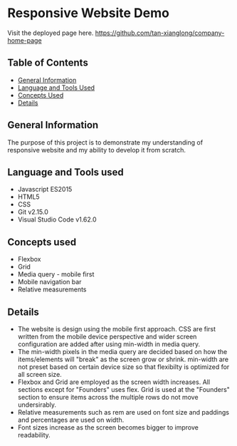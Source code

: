 # Responsive Website Demo
Visit the deployed page here. https://github.com/tan-xianglong/company-home-page

## Table of Contents
* [General Information](#general-information)
* [Language and Tools Used](#language-and-tools-used)
* [Concepts Used](#concepts-used)
* [Details](#details)

## General Information
The purpose of this project is to demonstrate my understanding of responsive website and my ability to develop it from scratch.

## Language and Tools used
 * Javascript ES2015
 * HTML5
 * CSS
 * Git v2.15.0
 * Visual Studio Code v1.62.0

## Concepts used
* Flexbox
* Grid
* Media query - mobile first
* Mobile navigation bar
* Relative measurements

## Details
* The website is design using the mobile first approach. CSS are first written from the mobile device perspective and wider screen configuration are added after using min-width in media query. 
* The min-width pixels in the media query are decided based on how the items/elements will "break" as the screen grow or shrink. min-width are not preset based on certain device size so that flexibilty is optimized for all screen size.
* Flexbox and Grid are employed as the screen width increases. All sections except for "Founders" uses flex. Grid is used at the "Founders" section to ensure items across the multiple rows do not move undersirably. 
* Relative measurements such as rem are used on font size and paddings and percentages are used on width.
* Font sizes increase as the screen becomes bigger to improve readability.
